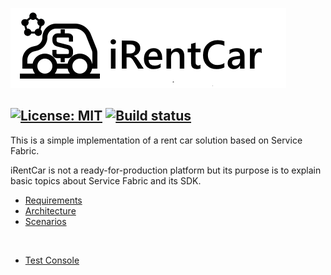 ![](Documentation/Images/iCarRental%20banner.png)


[![License: MIT](https://img.shields.io/badge/License-MIT-blue.svg)](LICENSE)
[![Build status](https://mabonann.visualstudio.com/iRentCar/_apis/build/status/MasterBuild)](https://mabonann.visualstudio.com/iRentCar/_build/latest?definitionId=4)
----

This is a simple implementation of a rent car solution based on Service Fabric.

iRentCar is not a ready-for-production platform but its purpose is to explain basic topics about Service Fabric and its SDK.

* [Requirements](Documentation%2FRequirements.md)
* [Architecture](Documentation%2FArchitecture.md)
* [Scenarios](Documentation%2FScenarios.md)

<br/>

* [Test Console](Documentation%2FTestConsole.md)

